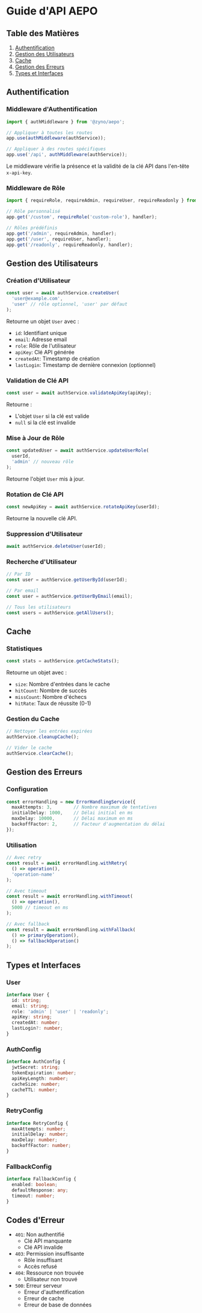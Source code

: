 # Guide d'API AEPO

## Table des Matières

1. [Authentification](#authentification)
2. [Gestion des Utilisateurs](#gestion-des-utilisateurs)
3. [Cache](#cache)
4. [Gestion des Erreurs](#gestion-des-erreurs)
5. [Types et Interfaces](#types-et-interfaces)

## Authentification

### Middleware d'Authentification

```typescript
import { authMiddleware } from '@zyno/aepo';

// Appliquer à toutes les routes
app.use(authMiddleware(authService));

// Appliquer à des routes spécifiques
app.use('/api', authMiddleware(authService));
```

Le middleware vérifie la présence et la validité de la clé API dans l'en-tête `x-api-key`.

### Middleware de Rôle

```typescript
import { requireRole, requireAdmin, requireUser, requireReadonly } from '@zyno/aepo';

// Rôle personnalisé
app.get('/custom', requireRole('custom-role'), handler);

// Rôles prédéfinis
app.get('/admin', requireAdmin, handler);
app.get('/user', requireUser, handler);
app.get('/readonly', requireReadonly, handler);
```

## Gestion des Utilisateurs

### Création d'Utilisateur

```typescript
const user = await authService.createUser(
  'user@example.com',
  'user' // rôle optionnel, 'user' par défaut
);
```

Retourne un objet `User` avec :
- `id`: Identifiant unique
- `email`: Adresse email
- `role`: Rôle de l'utilisateur
- `apiKey`: Clé API générée
- `createdAt`: Timestamp de création
- `lastLogin`: Timestamp de dernière connexion (optionnel)

### Validation de Clé API

```typescript
const user = await authService.validateApiKey(apiKey);
```

Retourne :
- L'objet `User` si la clé est valide
- `null` si la clé est invalide

### Mise à Jour de Rôle

```typescript
const updatedUser = await authService.updateUserRole(
  userId,
  'admin' // nouveau rôle
);
```

Retourne l'objet `User` mis à jour.

### Rotation de Clé API

```typescript
const newApiKey = await authService.rotateApiKey(userId);
```

Retourne la nouvelle clé API.

### Suppression d'Utilisateur

```typescript
await authService.deleteUser(userId);
```

### Recherche d'Utilisateur

```typescript
// Par ID
const user = authService.getUserById(userId);

// Par email
const user = authService.getUserByEmail(email);

// Tous les utilisateurs
const users = authService.getAllUsers();
```

## Cache

### Statistiques

```typescript
const stats = authService.getCacheStats();
```

Retourne un objet avec :
- `size`: Nombre d'entrées dans le cache
- `hitCount`: Nombre de succès
- `missCount`: Nombre d'échecs
- `hitRate`: Taux de réussite (0-1)

### Gestion du Cache

```typescript
// Nettoyer les entrées expirées
authService.cleanupCache();

// Vider le cache
authService.clearCache();
```

## Gestion des Erreurs

### Configuration

```typescript
const errorHandling = new ErrorHandlingService({
  maxAttempts: 3,        // Nombre maximum de tentatives
  initialDelay: 1000,    // Délai initial en ms
  maxDelay: 10000,       // Délai maximum en ms
  backoffFactor: 2,      // Facteur d'augmentation du délai
});
```

### Utilisation

```typescript
// Avec retry
const result = await errorHandling.withRetry(
  () => operation(),
  'operation-name'
);

// Avec timeout
const result = await errorHandling.withTimeout(
  () => operation(),
  5000 // timeout en ms
);

// Avec fallback
const result = await errorHandling.withFallback(
  () => primaryOperation(),
  () => fallbackOperation()
);
```

## Types et Interfaces

### User

```typescript
interface User {
  id: string;
  email: string;
  role: 'admin' | 'user' | 'readonly';
  apiKey: string;
  createdAt: number;
  lastLogin?: number;
}
```

### AuthConfig

```typescript
interface AuthConfig {
  jwtSecret: string;
  tokenExpiration: number;
  apiKeyLength: number;
  cacheSize: number;
  cacheTTL: number;
}
```

### RetryConfig

```typescript
interface RetryConfig {
  maxAttempts: number;
  initialDelay: number;
  maxDelay: number;
  backoffFactor: number;
}
```

### FallbackConfig

```typescript
interface FallbackConfig {
  enabled: boolean;
  defaultResponse: any;
  timeout: number;
}
```

## Codes d'Erreur

- `401`: Non authentifié
  - Clé API manquante
  - Clé API invalide
- `403`: Permission insuffisante
  - Rôle insuffisant
  - Accès refusé
- `404`: Ressource non trouvée
  - Utilisateur non trouvé
- `500`: Erreur serveur
  - Erreur d'authentification
  - Erreur de cache
  - Erreur de base de données 